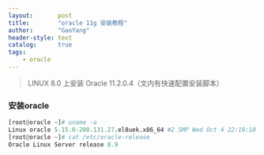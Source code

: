 ```yaml
---
layout:       post
title:        "oracle 11g 安装教程"
author:       "GaoYang"
header-style: text
catalog:      true
tags:
    - oracle
---
```


>  LINUX 8.0 上安装 Oracle 11.2.0.4（文内有快速配置安装脚本）

### 安装oracle
```python
[root@oracle ~]# uname -a
Linux oracle 5.15.0-200.131.27.el8uek.x86_64 #2 SMP Wed Oct 4 22:19:10 PDT 2023 x86_64 x86_64 x86_64 GNU/Linux
[root@oracle ~]# cat /etc/oracle-release
Oracle Linux Server release 8.9

